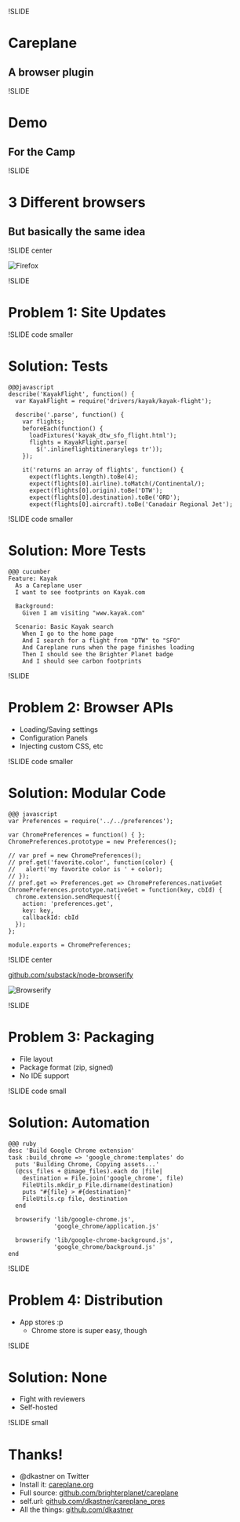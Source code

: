 !SLIDE 

# Careplane
## A browser plugin

!SLIDE

# Demo
## For the Camp

!SLIDE

# 3 Different browsers
## But basically the same idea

!SLIDE center

![Firefox](./ContentScript.png)

!SLIDE

# Problem 1: Site Updates

!SLIDE code smaller

# Solution: Tests

    @@@javascript
    describe('KayakFlight', function() {
      var KayakFlight = require('drivers/kayak/kayak-flight');

      describe('.parse', function() {
        var flights;
        beforeEach(function() {
          loadFixtures('kayak_dtw_sfo_flight.html');
          flights = KayakFlight.parse(
            $('.inlineflightitinerarylegs tr'));
        });

        it('returns an array of flights', function() {
          expect(flights.length).toBe(4);
          expect(flights[0].airline).toMatch(/Continental/);
          expect(flights[0].origin).toBe('DTW');
          expect(flights[0].destination).toBe('ORD');
          expect(flights[0].aircraft).toBe('Canadair Regional Jet');

!SLIDE code smaller

# Solution: More Tests

    @@@ cucumber
    Feature: Kayak
      As a Careplane user
      I want to see footprints on Kayak.com

      Background:
        Given I am visiting "www.kayak.com"

      Scenario: Basic Kayak search
        When I go to the home page
        And I search for a flight from "DTW" to "SFO"
        And Careplane runs when the page finishes loading
        Then I should see the Brighter Planet badge
        And I should see carbon footprints

!SLIDE

# Problem 2: Browser APIs

* Loading/Saving settings
* Configuration Panels
* Injecting custom CSS, etc

!SLIDE code smaller

# Solution: Modular Code

    @@@ javascript
    var Preferences = require('../../preferences');

    var ChromePreferences = function() { };
    ChromePreferences.prototype = new Preferences();

    // var pref = new ChromePreferences();
    // pref.get('favorite.color', function(color) {
    //   alert('my favorite color is ' + color);
    // });
    // pref.get => Preferences.get => ChromePreferences.nativeGet
    ChromePreferences.prototype.nativeGet = function(key, cbId) {
      chrome.extension.sendRequest({
        action: 'preferences.get',
        key: key,
        callbackId: cbId
      });
    };

    module.exports = ChromePreferences;

!SLIDE center

[github.com/substack/node-browserify](http://github.com/substack/node-browserify)

![Browserify](./browserify.png)

!SLIDE

# Problem 3: Packaging

* File layout
* Package format (zip, signed)
* No IDE support

!SLIDE code small

# Solution: Automation

    @@@ ruby
    desc 'Build Google Chrome extension'
    task :build_chrome => 'google_chrome:templates' do
      puts 'Building Chrome, Copying assets...'
      (@css_files + @image_files).each do |file|
        destination = File.join('google_chrome', file)
        FileUtils.mkdir_p File.dirname(destination)
        puts "#{file} > #{destination}"
        FileUtils.cp file, destination
      end

      browserify 'lib/google-chrome.js',
                 'google_chrome/application.js'

      browserify 'lib/google-chrome-background.js',
                 'google_chrome/background.js'
    end

!SLIDE

# Problem 4: Distribution

* App stores :p
  * Chrome store is super easy, though

!SLIDE

# Solution: None

* Fight with reviewers
* Self-hosted

!SLIDE small

# Thanks!

* @dkastner on Twitter
* Install it: [careplane.org](http://careplane.org)
* Full source: [github.com/brighterplanet/careplane](http://github.com/brighterplanet/careplane)
* self.url: [github.com/dkastner/careplane_pres](http://github.com/dkastner/careplane_pres)
* All the things: [github.com/dkastner](http://github.com/dkastner)
